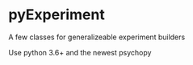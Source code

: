 # pyExperiment
A few classes for generalizeable experiment builders

Use python 3.6+ and the newest psychopy
